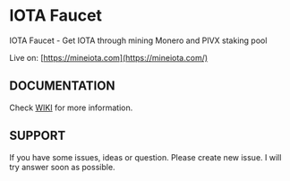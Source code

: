 # IOTA Faucet
IOTA Faucet - Get IOTA through mining Monero and PIVX staking pool

Live on: [https://mineiota.com](https://mineiota.com/)

##  DOCUMENTATION
Check [WIKI](https://github.com/janfiedler/mineiota/wiki) for more information.

## SUPPORT
If you have some issues, ideas or question. Please create new issue. I will try answer soon as possible.



